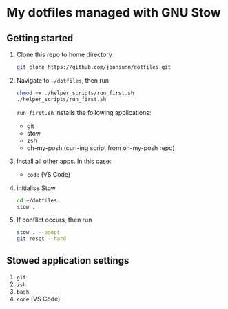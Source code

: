 # My dotfiles managed with GNU Stow

## Getting started

1. Clone this repo to home directory

   ```bash
   git clone https://github.com/joonsunn/dotfiles.git
   ```

2. Navigate to `~/dotfiles`, then run:

   ```bash
   chmod +x ./helper_scripts/run_first.sh
   ./helper_scripts/run_first.sh
   ```

   `run_first.sh` installs the following applications:

   - git
   - stow
   - zsh
   - oh-my-posh (curl-ing script from oh-my-posh repo)

3. Install all other apps. In this case:

   - `code` (VS Code)

4. initialise Stow

   ```bash
   cd ~/dotfiles
   stow .
   ```

5. If conflict occurs, then run

   ```bash
   stow . --adopt
   git reset --hard
   ```

##

## Stowed application settings

1. `git`
2. `zsh`
3. `bash`
4. `code` (VS Code)
